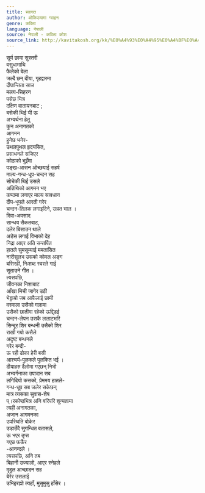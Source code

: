 ```yaml
---
title: स्वागत
author: ओकिउयामा ग्वाइन
genre: कविता
language: नेपाली
source: नेपाली - कविता कोश
source_link: http://kavitakosh.org/kk/%E0%A4%93%E0%A4%95%E0%A4%BF%E0%A4%89%E0%A4%AF%E0%A4%BE%E0%A4%AE%E0%A4%BE_%E0%A4%97%E0%A5%8D%E0%A4%B5%E0%A4%BE%E0%A4%87%E0%A4%A8
---
```


सूर्य छाया सुस्तरी  
वसुधामाथि  
फैलेको बेला  
जल्दै छन् दीया, गृहद्वारमा  
दीपान्तिता साज  
मलय-सिहरन  
पसेछ भित्र  
दक्षिण वातायनबाट ;  
बसेकी थिई यी ऊ  
अभ्यर्थना हेतु  
कुन अनागतको  
आगमन  
हुनेछ भनेर-  
उथलपुथल हृदयसित,  
प्रसाधनले सजिएर  
कोठाको भुइँमा  
पङ्ख-आसन ओच्छयाई सहर्ष  
माल्य-गन्ध-धूप-चन्दन सह  
सोचेकी थिई उसले  
अतिथिको आगमन भए  
कण्ठमा लगाएर माल्य सावधान  
दीप-धूपले आरती गरेर  
चन्दन-तिलक लगाइदिने, उन्नत भाल ।  
दिवा-अवसाद  
सान्धय सैकतबाट,  
दलेर बिसाउन थाले  
अडेस लगाई विभाको देह  
निद्रा आएर अति सन्तर्पित  
हातले सुमसुम्याई ममतासित  
नारीसुलभ उसको कोमल अङ्ग  
बसिरही, निःशब्द स्वरले गाई  
सुताउने गीत ।  
त्यसपछि,  
जीवनका निशाबाट  
आँखा मिची जागेर उठी  
भेट्टायो जब आफैलाई छामी  
वरमाला उसैको गलामा  
उसैको छातीमा रहेको ऊद्द्डिई  
चन्दन-लेपन उसकै ललाटभरि  
सिन्दूर शिर बन्धनी उसैको शिर  
राखी गयो कसैले  
अदृष्ट बन्धनले  
गरेर बन्दी-  
ऊ रही ढोका हेरी बसी  
आश्चर्य-पुलकले पुलकित भई ।  
दीयाहरु दैलोमा गएछन् निभी  
अभ्यर्गनाका उपादान सब  
लगिदियो कसको, प्रेममय हातले-  
गन्ध-धूप सब जलेर सकेछन्  
मात्र त्यसका सुवास-शेष  
प्।रकोष्ठभित्र अनि वरिपरि शून्यतामा  
त्यही अनागतका,  
अजान आगमनका  
उपस्थिति बोकेर  
उडाउँदै सुगन्धित बतासले,  
ऊ भएर तृप्त  
गएछ फर्केर  
-आनन्दले ।  
त्यसपछि, अनि तब  
बिहानी उज्यालो, आएर स्नेहले  
मृदुल आच्छादन सह  
बेरेर उसलाई  
उभिइरह्यो त्यहाँ, मुसुमुसु हाँसेर ।
